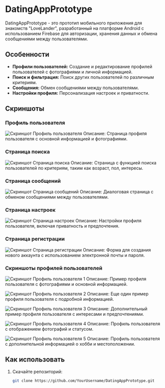 # DatingAppPrototype

DatingAppPrototype - это прототип мобильного приложения для знакомств "LoveLander", разработанный на платформе Android с использованием Firebase для авторизации, хранения данных и обмена сообщениями между пользователями.

## Особенности

- **Профили пользователей:** Создание и редактирование профилей пользователей с фотографиями и личной информацией.
- **Поиск и фильтрация:** Поиск других пользователей по различным критериям.
- **Сообщения:** Обмен сообщениями между пользователями.
- **Настройки профиля:** Персонализация настроек и приватности.

## Скриншоты

### Профиль пользователя
![Скриншот Профиль пользователя](https://link.to.your.screenshot2)
Описание: Страница профиля пользователя с основной информацией и фотографиями.

### Страница поиска
![Скриншот Страница поиска](https://link.to.your.screenshot3)
Описание: Страница с функцией поиска пользователей по критериям, таким как возраст, пол, интересы.

### Страница сообщений
![Скриншот Страница сообщений](https://link.to.your.screenshot4)
Описание: Диалоговая страница с обменом сообщениями между пользователями.

### Страница настроек
![Скриншот Страница настроек](https://link.to.your.screenshot5)
Описание: Настройки профиля пользователя, включая приватность и предпочтения.

### Страница регистрации
![Скриншот Страница регистрации](https://link.to.your.screenshot6)
Описание: Форма для создания нового аккаунта с использованием электронной почты и пароля.

### Скриншоты профилей пользователей
![Скриншот Профиль пользователя 1](https://link.to.your.screenshot7)
Описание: Пример профиля пользователя с фотографиями и основной информацией.

![Скриншот Профиль пользователя 2](https://link.to.your.screenshot8)
Описание: Еще один пример профиля пользователя с подробной информацией.

![Скриншот Профиль пользователя 3](https://link.to.your.screenshot9)
Описание: Дополнительный пример профиля пользователя с интересами и предпочтениями.

![Скриншот Профиль пользователя 4](https://link.to.your.screenshot10)
Описание: Профиль пользователя с отображением фотографий и статусом.

![Скриншот Профиль пользователя 5](https://link.to.your.screenshot11)
Описание: Профиль пользователя с дополнительной информацией о хобби и местоположении.

## Как использовать

1. Скачайте репозиторий:

   ```bash
   git clone https://github.com/YourUsername/DatingAppPrototype.git

